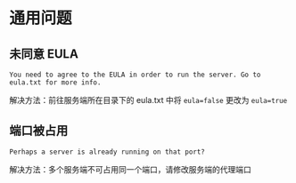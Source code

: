 # 通用问题

## 未同意 EULA

```
You need to agree to the EULA in order to run the server. Go to eula.txt for more info.
```
解决方法：前往服务端所在目录下的 eula.txt 中将 `eula=false` 更改为 `eula=true` 

## 端口被占用

```
Perhaps a server is already running on that port?
```
解决方法：多个服务端不可占用同一个端口，请修改服务端的代理端口
